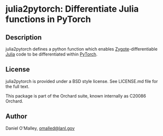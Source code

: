 julia2pytorch: Differentiate Julia functions in PyTorch
===============================

Description
-----------

julia2pytorch defines a python function which enables [Zygote](https://github.com/FluxML/Zygote.jl)-differentiable [Julia](http://julialang.org/) code to be differentiated within [PyTorch](https://pytorch.org).

License
-------

julia2pytorch is provided under a BSD style license. See LICENSE.md file for the full text.

This package is part of the Orchard suite, known internally as C20086 Orchard.

Author
------

Daniel O'Malley, <omalled@lanl.gov>
